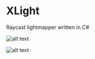 # XLight
 Raycast lightmapper written in C#
 
![alt text](https://psv4.userapi.com/c237331/u432128479/docs/d54/e405ce530943/screen1.png?extra=KIR8sVLqyInNRcffGJSqHz2Fv6Mm8qWnIHi6fN5r10Vivi1WXOAsTHeMYBe8QcRhN-i2Mg6_I_Keua_7VcGkaUhITfZicPvw2qjwV_-c_LG0MOLHGeJopg7uuRJsgOVMSPZ7ECfI6PYB3Ef0dC2QiLFM0w)

![alt text](https://psv4.userapi.com/c237031/u432128479/docs/d49/e3bdd0133e5d/lightmap.png?extra=tIjlmAnn88E04xleiLEJ-5ER_JdToowDHDaLvjaIG75JzGcWY0_UcbhofFuSu6qnJihIrNKypeLv-g0aZHdUY5YWcC6m7gnUlbnFiIp-lIZOz61YCgoVnXGY_FQxAO8hH7Mv63-3rz8Xt-in_IF8S9ILkg)
